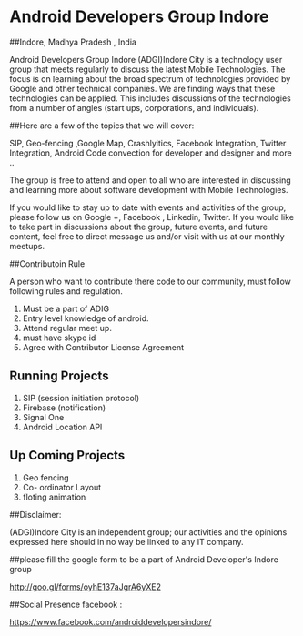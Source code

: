 
# Android Developers Group Indore
##Indore, Madhya Pradesh , India


Android Developers Group Indore (ADGI)Indore City is a technology user group that meets regularly to discuss the latest Mobile Technologies. The focus is on learning about the broad spectrum of technologies provided by Google and other technical companies. We are  finding ways that these technologies can be applied. This includes discussions of the technologies from a number of angles (start ups, corporations, and individuals). 

##Here are a few of the topics that we will cover:

SIP, Geo-fencing ,Google Map, Crashlyitics, Facebook Integration, Twitter Integration, Android Code convection for developer and designer and more ..  

The group is free to attend and open to all who are interested in discussing and learning more about software development with Mobile Technologies. 

If you would like to stay up to date with events and activities of the group, please follow us on Google +, Facebook , Linkedin, Twitter.
  If you would like to take part in discussions about the group, future events, and future content, feel free to direct message us and/or visit with us at our monthly meetups.
  
##Contributoin Rule

A person who want to contribute there code to our community, must follow following rules and regulation.

1.	Must be a part of ADIG
2.	Entry level knowledge of android. 
3.	Attend regular meet up. 
4.	must have skype id
5.	Agree with Contributor License Agreement 

## Running Projects
1.	  SIP (session initiation protocol)
2.	Firebase (notification)
3.	Signal One
4.	Android Location API

## Up Coming Projects
1.	Geo fencing 
2.	Co- ordinator Layout
3.	floting  animation 


##Disclaimer: 

(ADGI)Indore City  is an independent group; our activities and the opinions expressed here should in no way be linked to any IT company.

##please fill the google form to be a part of Android Developer's Indore group


http://goo.gl/forms/oyhE137aJgrA6yXE2

##Social Presence
facebook : 

https://www.facebook.com/androiddevelopersindore/


